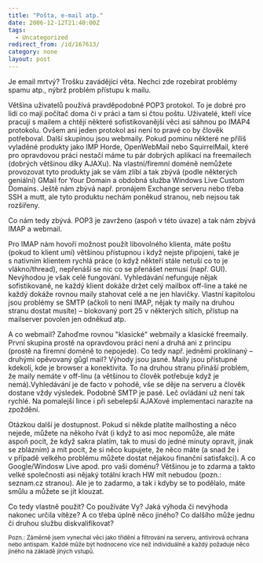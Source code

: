 ```yaml
---
title: "Pošta, e-mail atp."
date: 2006-12-12T21:40:00Z
tags:
  - Uncategorized
redirect_from: /id/167613/
category: none
layout: post
---
```

Je email mrtvý? Trošku zavádějící věta. Nechci zde rozebírat problémy spamu atp., nýbrž problém přístupu k mailu.

Většina uživatelů používá pravděpodobně POP3 protokol. To je dobré pro lidi co mají počítač doma či v práci a tam si čtou poštu. Uživatelé, kteří více pracují s mailem a chtějí některé sofistikovanější věci asi sáhnou po IMAP4 protokolu. Ovšem ani jeden protokol asi není to pravé co by člověk potřeboval. Další skupinou jsou webmaily. Pokud pominu některé ne příliš vyladěné produkty jako IMP Horde, OpenWebMail nebo SquirrelMail, které pro opravdovou práci nestačí máme tu pár dobrých aplikací na freemailech (dobrých většinou díky AJAXu). Na vlastní/firemní doméně nemůžete provozovat tyto produkty jak se vám zlíbí a tak zbývá (podle některých geniální) GMail for Your Domain a obdobná služba Windows Live Custom Domains. Ještě nám zbývá např. pronájem Exchange serveru nebo třeba SSH a mutt, ale tyto produktu nechám poněkud stranou, neb nejsou tak rozšířeny.

Co nám tedy zbývá. POP3 je zavrženo (aspoň v této úvaze) a tak nám zbývá IMAP a webmail.

Pro IMAP nám hovoří možnost použít libovolného klienta, máte poštu (pokud to klient umí) většinou přístupnou i když nejste připojeni, také je s nativním klientem rychlá práce (o když někteří stále netuší co to je vlákno/thread), nepřenáší se nic co se přenášet nemusí (např. GUI). Nevýhodou je však celé fungování. Vyhledávání nefunguje nějak sofistikovaně, ne každý klient dokáže držet celý mailbox off-line a také ne každý dokáže rovnou maily stahovat celé a ne jen hlavičky. Vlastní kapitolou jsou problémy se SMTP (ačkoli to není IMAP, nějak ty maily na druhou stranu dostat musíte) – blokovaný port 25 v některých sítích, přístup na mailserver povolen jen odněkud atp.

A co webmail? Zahoďme rovnou "klasické" webmaily a klasické freemaily. První skupina prostě na opravdovou práci není a druhá ani z principu (prostě na firemní doméně to nepojede). Co tedy např. jedněmi proklínaný – druhými opěvovaný gůgl mail? Výhody jsou jasné. Maily jsou přístupné kdekoli, kde je browser a konektivita. To na druhou stranu přináší problém, že maily nemáte v off-linu (a většinou to člověk potřebuje když je nemá).Vyhledávání je de facto v pohodě, vše se děje na serveru a člověk dostane vždy výsledek. Podobně SMTP je pasé. Leč ovládání už není tak rychlé. Na pomalejší lince i při sebelepší AJAXové implementaci narazíte na zpoždění.

Otázkou další je dostupnost. Pokud si někde platíte mailhosting a něco nejede, můžete na někoho řvát (i když to asi moc nepomůže, ale máte aspoň pocit, že když sakra platím, tak to musí do jedné minuty opravit, jinak se zblázním) a mít pocit, že si něco kupujete, že něco máte (a snad že i v případě velkého problému můžete dostat nějakou finanční satisfakci). A co Google/Windosw Live apod. pro vaši doménu? Většinou je to zdarma a takto velké společnosti asi nějaký totální krach HW mít nebudou (pozn.: seznam.cz stranou). Ale je to zadarmo, a tak i kdyby se to podělalo, máte smůlu a můžete se jít klouzat.

Co tedy vlastně použít? Co používáte Vy? Jaká výhoda či nevýhoda nakonec určila vítěze? A co třeba úplně něco jiného? Co dalšího může jednu či druhou službu diskvalifikovat?

<small>Pozn.: Záměrně jsem vynechal věci jako třídění a filtrování na serveru, antivirová ochrana nebo antispam. Každé může být hodnoceno více než individuálně a každý požaduje něco jiného na základě jiných vstupů.</small>